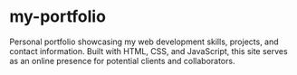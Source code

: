 # my-portfolio
Personal portfolio showcasing my web development skills, projects, and contact information. Built with HTML, CSS, and JavaScript, this site serves as an online presence for potential clients and collaborators.


